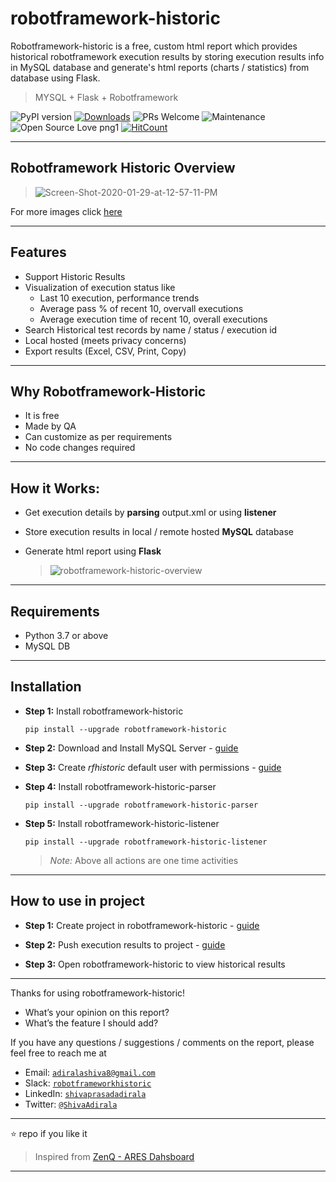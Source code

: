 # robotframework-historic

Robotframework-historic is a free, custom html report which provides historical robotframework execution results by storing execution results info in MySQL database and generate's html reports (charts / statistics) from database using Flask.

> MYSQL + Flask + Robotframework

![PyPI version](https://badge.fury.io/py/robotframework-historic.svg)
[![Downloads](https://pepy.tech/badge/robotframework-historic)](https://pepy.tech/project/robotframework-historic)
![PRs Welcome](https://img.shields.io/badge/PRs-welcome-brightgreen.svg?style=flat-square)
![Maintenance](https://img.shields.io/badge/Maintained%3F-yes-green.svg)
![Open Source Love png1](https://badges.frapsoft.com/os/v1/open-source.png?v=103)
[![HitCount](http://hits.dwyl.io/adiralashiva8/robotframework-historic.svg)](http://hits.dwyl.io/adiralashiva8/robotframework-historic)

---

## Robotframework Historic Overview

 > <img src="https://i.ibb.co/hs0kCNK/Screen-Shot-2020-01-29-at-12-57-11-PM.jpg" alt="Screen-Shot-2020-01-29-at-12-57-11-PM">
 
 For more images click [here](https://github.com/adiralashiva8/robotframework-historic/wiki/RF-Historic-View)

---

## Features

- Support Historic Results
- Visualization of execution status like
  - Last 10 execution, performance trends
  - Average pass % of recent 10, overvall executions
  - Average execution time of recent 10, overall executions
- Search Historical test records by name / status / execution id
- Local hosted (meets privacy concerns)
- Export results (Excel, CSV, Print, Copy)

---

## Why Robotframework-Historic

- It is free
- Made by QA
- Can customize as per requirements
- No code changes required

---

## How it Works:

- Get execution details by __parsing__ output.xml or using __listener__
- Store execution results in local / remote hosted __MySQL__ database
- Generate html report using __Flask__

  > <img src="https://i.ibb.co/PzVNGfN/robotframework-historic-overview.png" alt="robotframework-historic-overview">

---

## Requirements

 - Python 3.7 or above
 - MySQL DB

---

## Installation

 - __Step 1:__ Install robotframework-historic
    ```
    pip install --upgrade robotframework-historic
    ```

 - __Step 2:__ Download and Install MySQL Server - [guide](https://bit.ly/2GrUUZ9)

 - __Step 3:__ Create *rfhistoric* default user with permissions - [guide](https://bit.ly/30ZPT3v)

 - __Step 4:__ Install robotframework-historic-parser
    ```
    pip install --upgrade robotframework-historic-parser
    ```

 - __Step 5:__ Install robotframework-historic-listener
    ```
    pip install --upgrade robotframework-historic-listener
    ```
 
   > _Note:_ Above all actions are one time activities

---

## How to use in project

 - __Step 1:__ Create project in robotframework-historic - [guide](https://bit.ly/38JskhS)

 - __Step 2:__ Push execution results to project - [guide](https://bit.ly/2U62HUf)

 - __Step 3:__ Open robotframework-historic to view historical results

---

Thanks for using robotframework-historic!

 - What’s your opinion on this report?
 - What’s the feature I should add?

If you have any questions / suggestions / comments on the report, please feel free to reach me at

 - Email: <a href="mailto:adiralashiva8@gmail.com?Subject=Robotframework%20historic" target="_blank">`adiralashiva8@gmail.com`</a> 
 - Slack: <a href="https://robotframework.slack.com/messages/robotframeworkhistoric" target="_blank">`robotframeworkhistoric`</a>
 - LinkedIn: <a href="https://www.linkedin.com/in/shivaprasadadirala/" target="_blank">`shivaprasadadirala`</a>
 - Twitter: <a href="https://twitter.com/ShivaAdirala" target="_blank">`@ShivaAdirala`</a>

---

:star: repo if you like it

> Inspired from [ZenQ - ARES Dahsboard](http://www.testastra.com/ares/)

---
